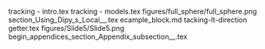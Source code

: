 tracking - intro.tex
tracking - models.tex
figures/full_sphere/full_sphere.png
section_Using_Dipy_s_Local__.tex
ecample_block.md
tacking-lt-direction getter.tex
figures/Slide5/Slide5.png
begin_appendices_section_Appendix_subsection__.tex

